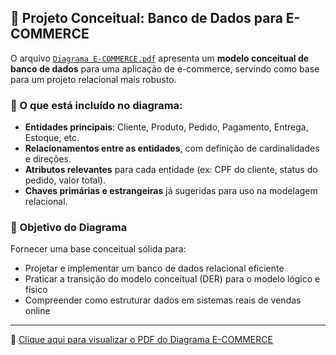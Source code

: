 ## 🛒 Projeto Conceitual: Banco de Dados para E-COMMERCE

O arquivo [`Diagrama E-COMMERCE.pdf`](https://github.com/FlaysonSantos/SQL-Database-Specialist/blob/main/Refinando%20um%20Projeto%20Conceitual%20de%20Banco%20de%20Dados%20%E2%80%93%20E-COMMERCE/Diagrama%20E-COMMERCE.pdf) apresenta um **modelo conceitual de banco de dados** para uma aplicação de e-commerce, servindo como base para um projeto relacional mais robusto.

### 🔎 O que está incluído no diagrama:

- **Entidades principais**: Cliente, Produto, Pedido, Pagamento, Entrega, Estoque, etc.
- **Relacionamentos entre as entidades**, com definição de cardinalidades e direções.
- **Atributos relevantes** para cada entidade (ex: CPF do cliente, status do pedido, valor total).
- **Chaves primárias e estrangeiras** já sugeridas para uso na modelagem relacional.

### 🎯 Objetivo do Diagrama

Fornecer uma base conceitual sólida para:

- Projetar e implementar um banco de dados relacional eficiente
- Praticar a transição do modelo conceitual (DER) para o modelo lógico e físico
- Compreender como estruturar dados em sistemas reais de vendas online

---

📎 [Clique aqui para visualizar o PDF do Diagrama E-COMMERCE](https://github.com/FlaysonSantos/SQL-Database-Specialist/blob/main/Refinando%20um%20Projeto%20Conceitual%20de%20Banco%20de%20Dados%20%E2%80%93%20E-COMMERCE/Diagrama%20E-COMMERCE.pdf)
